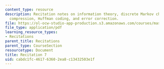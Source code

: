 ```yaml
---
content_type: resource
description: Recitation notes on information theory, discrete Markov chains, entropy,
  compression, Huffman coding, and error correction.
file: https://ol-ocw-studio-app-production.s3.amazonaws.com/courses/mas-160-signals-systems-and-information-for-media-technology-fall-2007/cabdc1fc461763602ea8c13432503e1f_rec7.pdf
file_type: application/pdf
learning_resource_types:
- Recitations
parent_title: Recitations
parent_type: CourseSection
resourcetype: Document
title: Recitation 7
uid: cabdc1fc-4617-6360-2ea8-c13432503e1f
---
```

